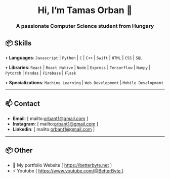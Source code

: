 <h1 align="center">Hi, I’m Tamas Orban 👋</h1>
<h3 align="center">A passionate Computer Science student from Hungary</h3>

## 📦 Skills
  
• **Languages**: `Javascript` | `Python` | `C` | `C++` | `Swift` | `HTML` | `CSS` | `SQL`

• **Libraries**: `React` | `React Native` | `Node` | `Express` | `Tensorflow` | `Numpy` | `Pytorch` | `Pandas` | `Firebase` | `Flask`

• **Specializations**: `Machine Learning` | `Web Development` | `Mobile Development`

---

## 📫 Contact
- **Email**: [ mailto:orbant1@gmail.com ]
- **Instagram**: [ mailto:orbant1@gmail.com ]
- **Linkedin**: [ mailto:orbant1@gmail.com ]
  
---

## 📦 Other
- 📝 My portfolio Website [ https://betterbyte.net ]
- ⚡ Youtube [ https://www.youtube.com/@BetterByte.]




